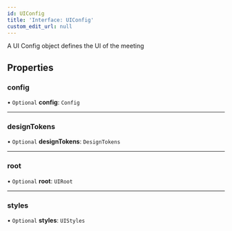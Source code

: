 ```yaml
---
id: UIConfig
title: 'Interface: UIConfig'
custom_edit_url: null
---
```


A UI Config object defines the UI of the meeting

## Properties

### config

• `Optional` **config**: `Config`

___

### designTokens

• `Optional` **designTokens**: `DesignTokens`

___

### root

• `Optional` **root**: `UIRoot`

___

### styles

• `Optional` **styles**: `UIStyles`


<head>
	<title>Angular UI Kit Interface: UIConfig</title>
	<meta name="description" content="Understand the UIConfig interface in ProductDB's Angular UI Kit Reference for detailed information."/>
</head>
